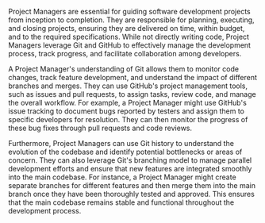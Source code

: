 Project Managers are essential for guiding software development projects from inception to completion. They are responsible for planning, executing, and closing projects, ensuring they are delivered on time, within budget, and to the required specifications. While not directly writing code, Project Managers leverage Git and GitHub to effectively manage the development process, track progress, and facilitate collaboration among developers.

A Project Manager's understanding of Git allows them to monitor code changes, track feature development, and understand the impact of different branches and merges. They can use GitHub's project management tools, such as issues and pull requests, to assign tasks, review code, and manage the overall workflow. For example, a Project Manager might use GitHub's issue tracking to document bugs reported by testers and assign them to specific developers for resolution. They can then monitor the progress of these bug fixes through pull requests and code reviews.

Furthermore, Project Managers can use Git history to understand the evolution of the codebase and identify potential bottlenecks or areas of concern. They can also leverage Git's branching model to manage parallel development efforts and ensure that new features are integrated smoothly into the main codebase. For instance, a Project Manager might create separate branches for different features and then merge them into the main branch once they have been thoroughly tested and approved. This ensures that the main codebase remains stable and functional throughout the development process.